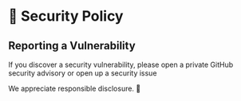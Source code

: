 # 🔐 Security Policy

## Reporting a Vulnerability

If you discover a security vulnerability, please open a private GitHub security advisory or open up a security issue

We appreciate responsible disclosure. 🙏

